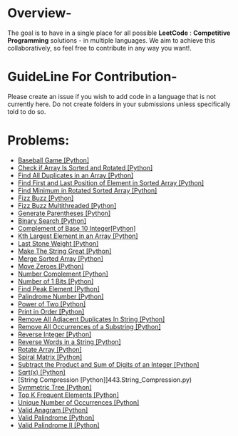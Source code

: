 # Overview-
The goal is to have in a single place for all possible **LeetCode** : **Competitive Programming** solutions - in multiple languages. We aim to achieve this collaboratively, so feel free to contribute in any way you want!.

# GuideLine For Contribution-
Please create an issue if you wish to add code in a language that is not currently here. Do not create folders in your submissions unless specifically told to do so.

# Problems:

- [Baseball Game [Python]](682.Baseball_Game.py)
- [Check if Array Is Sorted and Rotated [Python]](1752.Check_if_Array_Is_Sorted_and|_Rotated.py)
- [Find All Duplicates in an Array [Python]](442.Find_All_Duplicates_in_an_Array.py)
- [Find First and Last Position of Element in Sorted Array [Python]](34.Find_First_and_Last_Position_of_Element_in_Sorted_Array.py)
- [Find Minimum in Rotated Sorted Array [Python]](153.FindMinimum_in_Rotated_Sorted_Array.py)
- [Fizz Buzz [Python]](412.Fizz_Buzz.py)
- [Fizz Buzz Multithreaded [Python]](1195.Fizz_Buzz_Multithreaded.py)
- [Generate Parentheses [Python]](22.Generate_Parentheses.py)
- [Binary Search [Python]](704.Binary_Search.py)
- [Complement of Base 10 Integer[Python]](1009.Complement_of_Base_10_Integer.py)
- [Kth Largest Element in an Array [Python]](215.Kth_Largest_Element_in_an_Array.py)
- [Last Stone Weight [Python]](1046.Last_Stone_Weight.py)
- [Make The String Great [Python]](1544.Make_The_String_Great.py)
- [Merge Sorted Array [Python]](88.Merge_Sorted_Array.py)
- [Move Zeroes [Python]](283.Move_Zeroes.py)
- [Number Complement [Python]](476.Number_Complement.py)
- [Number of 1 Bits [Python]](191.Number_of_1_Bits.py)
- [Find Peak Element [Python]](162.Find_Peak_Element.py)
- [Palindrome Number [Python]](9.Palindrome_Number.py)
- [Power of Two [Python]](231.Power_of_Two.py)
- [Print in Order [Python]](1114.Print_in_Order.py)
- [Remove All Adjacent Duplicates In String [Python]](1047.Remove_All_Adjacent_Duplicates_In_String.py)
- [Remove All Occurrences of a Substring [Python]](1910.Remove_All_Occurrences_of_a_Substring.py)
- [Reverse Integer [Python]](7.Reverse_Integer.py)
- [Reverse Words in a String [Python]](151.Reverse_Words_in_a_String.py)
- [Rotate Array [Python]](189.Rotate_Array.py)
- [Spiral Matrix [Python]](54.Spiral_Matrix.py)
- [Subtract the Product and Sum of Digits of an Integer [Python]](1281.Subtract_the_Product_and_Sum_of_Digits_of_an_Integer.py)
- [Sqrt(x) [Python]](69.Sqrt(x).py)
- [String Compression [Python]]443.String_Compression.py)
- [Symmetric Tree [Python]](101.Symmetric_Tree.py)
- [Top K Frequent Elements [Python]](347.Top_K_Frequent_Elements.py)
- [Unique Number of Occurrences [Python]](1207.Unique_Number_of_Occurrences.py)
- [Valid Anagram [Python]](242.Valid_Anagram.py)
- [Valid Palindrome [Python]](125.Valid_Palindrome.py)
- [Valid Palindrome II [Python]](680.Valid_Palindrome_II.py)

